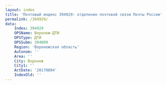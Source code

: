 ```yaml
---
layout: index
title: 'Почтовый индекс 394929: отделение почтовой связи Почты России'
permalink: /394929/
data:
    Index: 394929
    OPSName: Воронеж-ДТИ
    OPSType: ДТИ
    OPSSubm: 394009
    Region: 'Воронежская область'
    Autonom: ''
    Area: ''
    City: Воронеж
    City1: ''
    ActDate: '20170804'
    IndexOld: ''
---
```

